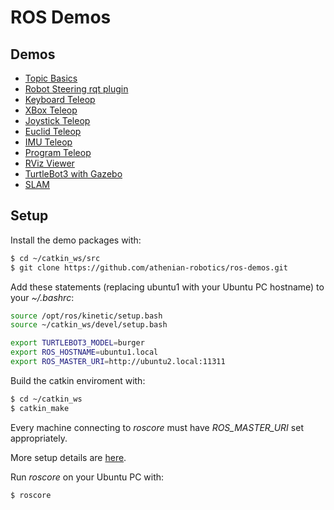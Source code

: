 # ROS Demos

## Demos

* [Topic Basics](topic_basics/)
* [Robot Steering rqt plugin](docs/robot_steering.md)
* [Keyboard Teleop](docs/keyboard_teleop.md)
* [XBox Teleop](xbox_teleop/)
* [Joystick Teleop](docs/joystick_teleop.md)
* [Euclid Teleop](euclid_teleop/)
* [IMU Teleop](imu_teleop/)
* [Program Teleop](program_teleop/)
* [RViz Viewer](docs/rviz.md)
* [TurtleBot3 with Gazebo](docs/gazebo_demo.md)
* [SLAM](docs/slam.md)


## Setup

Install the demo packages with:

```bash
$ cd ~/catkin_ws/src
$ git clone https://github.com/athenian-robotics/ros-demos.git
```

Add these statements (replacing ubuntu1 with your Ubuntu PC hostname) to your *~/.bashrc*:
```bash
source /opt/ros/kinetic/setup.bash
source ~/catkin_ws/devel/setup.bash

export TURTLEBOT3_MODEL=burger
export ROS_HOSTNAME=ubuntu1.local
export ROS_MASTER_URI=http://ubuntu2.local:11311
```

Build the catkin enviroment with:
```bash
$ cd ~/catkin_ws
$ catkin_make
```

Every machine connecting to *roscore* must have *ROS_MASTER_URI* set appropriately.

More setup details are [here](docs/setup.md).

Run *roscore* on your Ubuntu PC with:
```bash
$ roscore
```



